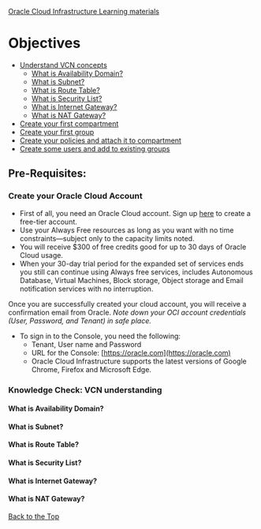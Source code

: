 [Oracle Cloud Infrastructure Learning materials](https://bilegt-bat-ochir.github.io/)

# Objectives
* [Understand VCN concepts](#knowledge-check-vcn-understanding)
  - [What is Availability Domain?](#what-is-availability-domain)
  - [What is Subnet?](#what-is-subnet)
  - [What is Route Table?](#what-is-route-table)
  - [What is Security List?](#what-is-security-list)
  - [What is Internet Gateway?](#what-is-internet-gateway) 
  - [What is NAT Gateway?](#what-is-nat-gateway) 
* [Create your first compartment](#step-2-create-your-compartments)
* [Create your first group](#step-3-create-your-user-groups)
* [Create your policies and attach it to compartment](#step-4-create-your-policies)
* [Create some users and add to existing groups](#step-5-create-your-users-and-add-to-existing-groups)


## Pre-Requisites: 
### Create your Oracle Cloud Account
- First of all, you need an Oracle Cloud account. Sign up [here](https://oracle.com/free) to create a free-tier account. 
- Use your Always Free resources as long as you want with no time constraints—subject only to the capacity limits noted. 
- You will receive $300 of free credits good for up to 30 days of Oracle Cloud usage. 
- When your 30-day trial period for the expanded set of services ends you still can continue using Always free services, includes Autonomous Database, Virtual Machines, Block storage, Object storage and Email notification services with no interruption.

Once you are successfully created your cloud account, you will receive a confirmation email from Oracle.
*Note down your OCI account credentials (User, Password, and Tenant) in safe place.*
- To sign in to the Console, you need the following:
  - Tenant, User name and Password
  - URL for the Console: [https://oracle.com](https://oracle.com)
  - Oracle Cloud Infrastructure supports the latest versions of Google Chrome, Firefox and Microsoft Edge.

### Knowledge Check: VCN understanding
#### What is Availability Domain?

#### What is Subnet? 

#### What is Route Table? 

#### What is Security List? 

#### What is Internet Gateway? 

#### What is NAT Gateway? 


[Back to the Top](#objectives)
